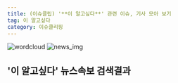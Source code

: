 ```yaml
---
title: (이슈클립) '**이 알고싶다**' 관련 이슈, 기사 모아 보기
tag: 이 알고싶다
category: 이슈클리핑
---
```

![wordcloud](https://s3.ap-northeast-2.amazonaws.com/lyrics101-wordcloud/2018-09-23-1537646415.png)
![news_img](https://user-images.githubusercontent.com/42597476/44507050-1206f400-a6e4-11e8-8d98-7ffbfebb353f.png)
## **'**이 알고싶다**'** 뉴스속보 검색결과

